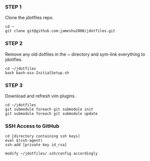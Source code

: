 ### STEP 1
Clone the jdotfiles repo.
```
cd ~
git clone git@github.com:jameshu2008/jdotfiles.git

```

### STEP 2
Remove any old dotfiles in the ~ directory and sym-link everything to
jdotifles.
```
cd ~/jdotfiles
bash bash-osx-InitialSetup.sh
```

### STEP 3
Download and refresh vim plugins.
```
cd ~/jdotfiles
git submodule foreach git submodule init
git submodule foreach git submodule update
```

### SSH Access to GitHub
```
cd [directory containing ssh keys]
eval $(ssh-agent)
ssh-add [private key id_rsa]

modify ~/jdotfiles/.ssh/config accordingly
```
